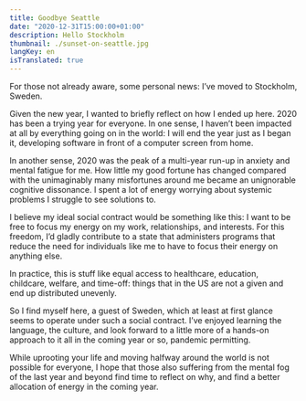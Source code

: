 ```yaml
---
title: Goodbye Seattle
date: "2020-12-31T15:00:00+01:00"
description: Hello Stockholm
thumbnail: ./sunset-on-seattle.jpg
langKey: en
isTranslated: true
---
```


For those not already aware, some personal news: I’ve moved to Stockholm,
Sweden.

Given the new year, I wanted to briefly reflect on how I ended up here. 2020
has been a trying year for everyone. In one sense, I haven’t been impacted at
all by everything going on in the world: I will end the year just as I began
it, developing software in front of a computer screen from home.

In another sense, 2020 was the peak of a multi-year run-up in anxiety and
mental fatigue for me. How little my good fortune has changed compared with the
unimaginably many misfortunes around me became an unignorable cognitive
dissonance. I spent a lot of energy worrying about systemic problems I struggle
to see solutions to.

I believe my ideal social contract would be something like this: I want to be
free to focus my energy on my work, relationships, and interests. For this
freedom, I’d gladly contribute to a state that administers programs that reduce
the need for individuals like me to have to focus their energy on anything else.

In practice, this is stuff like equal access to healthcare, education,
childcare, welfare, and time-off: things that in the US are not a given and end
up distributed unevenly.

So I find myself here, a guest of Sweden, which at least at first glance seems
to operate under such a social contract. I’ve enjoyed learning the language,
the culture, and look forward to a little more of a hands-on approach to it all
in the coming year or so, pandemic permitting.

While uprooting your life and moving halfway around the world is not possible
for everyone, I hope that those also suffering from the mental fog of the last
year and beyond find time to reflect on why, and find a better allocation of
energy in the coming year.
